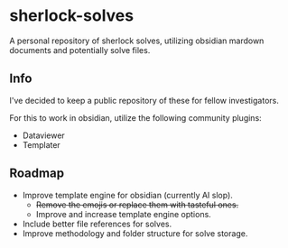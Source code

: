 # sherlock-solves
A personal repository of sherlock solves, utilizing obsidian mardown documents and potentially solve files.

## Info
I've decided to keep a public repository of these for fellow investigators.

For this to work in obsidian, utilize the following community plugins:

- Dataviewer
- Templater

## Roadmap
- Improve template engine for obsidian (currently AI slop).
  - ~~Remove the emojis or replace them with tasteful ones.~~
  - Improve and increase template engine options.
- Include better file references for solves.
- Improve methodology and folder structure for solve storage.
